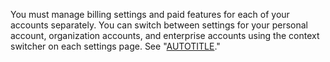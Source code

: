 You must manage billing settings and paid features for each of your accounts separately. You can switch between settings for your personal account, organization accounts, and enterprise accounts using the context switcher on each settings page. See "[AUTOTITLE](/billing/using-the-billing-platform/about-billing-on-github#switching-between-settings-for-your-different-accounts)."

